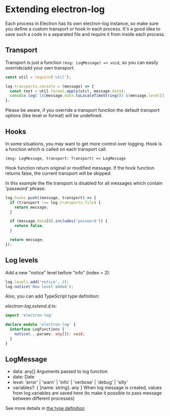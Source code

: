 # Extending electron-log

Each process in Electron has its own electron-log instance, so make sure you define a custom transport or hook in each process. It's a good idea to save such a code in a separated file and require it from inside each process.

## Transport

Transport is just a function `(msg: LogMessage) => void`, so you can
easily override/add your own transport.

```js
const util = require('util');

log.transports.console = (message) => {
  const text = util.format.apply(util, message.data);
  console.log(`[${message.date.toLocaleTimeString()} ${message.level}] ${text}`);
};
```

Please be aware, if you override a transport function the default
transport options (like level or format) will be undefined.

## Hooks

In some situations, you may want to get more control over logging. Hook
is a function which is called on each transport call.

`(msg: LogMessage, transport: Transport) => LogMessage`

Hook function return original or modified message. If the hook function
returns false, the current transport will be skipped.

In this example the file transport is disabled for all messages which
contain 'password' phrase:

```js
log.hooks.push((message, transport) => {
  if (transport !== log.transports.file) {
    return message;
  }

  if (message.data[0].includes('password')) {
    return false;
  }

  return message;
});
```

## Log levels

Add a new "notice" level before "info" (index = 2):

```js
log.levels.add('notice', 2);
log.notice('New level added');
```

Also, you can add TypeScript type definition:

*electron-log.extend.d.ts:*
```typescript
import 'electron-log'

declare module 'electron-log' {
  interface LogFunctions {
    notice(...params: any[]): void;
  }
}

```

## LogMessage

 - data: any[] Arguments passed to log function
 - date: Date
 - level: 'error' | 'warn' | 'info' | 'verbose' | 'debug' | 'silly'
 - variables?: { [name: string]: any } When log message is created,
   values from log.variables are saved here (to make it possible to
   pass message between different processes)
   
See more details in [the type definition](../src/index.d.ts#L21) 
